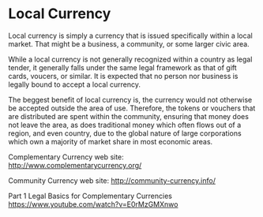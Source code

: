 Local Currency
==============

Local currency is simply a currency that is issued specifically within a local market.  That might be a business, a community, or some larger civic area.

While a local currency is not generally recognized within a country as legal tender, it generally falls under the same legal framework as that of gift cards, voucers, or similar.  It is expected that no person nor business is legally bound to accept a local currency.

The beggest benefit of local currency is, the currency would not otherwise be accepted outside the area of use.  Therefore, the tokens or vouchers that are distributed are spent within the community, ensuring that money does not leave the area, as does traditional money which often flows out of a region, and even country, due to the global nature of large corporations which own a majority of market share in most economic areas.

Complementary Currency web site:
http://www.complementarycurrency.org/

Community Currency web site:
http://community-currency.info/

Part 1 Legal Basics for Complementary Currencies
https://www.youtube.com/watch?v=E0rMzGMXnwo
